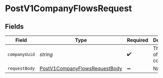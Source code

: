 # PostV1CompanyFlowsRequest


## Fields

| Field                                                                                     | Type                                                                                      | Required                                                                                  | Description                                                                               |
| ----------------------------------------------------------------------------------------- | ----------------------------------------------------------------------------------------- | ----------------------------------------------------------------------------------------- | ----------------------------------------------------------------------------------------- |
| `companyUuid`                                                                             | *string*                                                                                  | :heavy_check_mark:                                                                        | The UUID of the company                                                                   |
| `requestBody`                                                                             | [PostV1CompanyFlowsRequestBody](../../models/operations/postv1companyflowsrequestbody.md) | :heavy_minus_sign:                                                                        | N/A                                                                                       |
